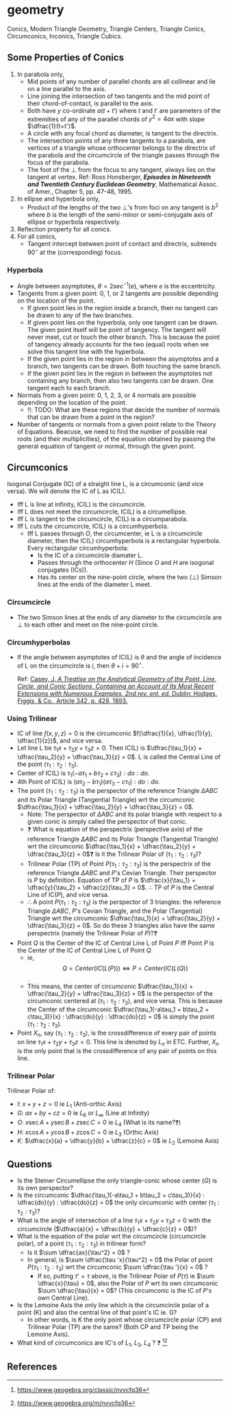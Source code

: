 # geometry
Conics, Modern Triangle Geometry, Triangle Centers, Triangle Conics, Circumconics, Inconics, Triangle Cubics.

## Some Properties of Conics

1. In parabola only,   
     - Mid points of any number of parallel chords are all collinear and lie on a line parallel to the axis.
     - Line joining the intersection of two tangents and the mid point of their chord-of-contact, is parallel to the axis.
     - Both have $`y`$ co-ordinate $`a(t+t')`$ where $`t`$ and $`t'`$ are parameters of the extremities of any of the parallel chords of $`y^2 = 4ax`$
       with slope $`\dfrac{1}{t+t'}`$.
     - A circle with any focal chord as diameter, is tangent to the directrix.
     - The intersection points of any three tangents to a parabola, are vertices of a triangle whose orthocenter belongs to the directrix of the parabola and the circumcircle of the triangle passes through the focus of the parabola.
     - The foot of the $`\perp`$ from the focus to any tangent, always lies on the tangent at vertex. Ref: Ross Honsberger, ***Episodes in Nineteenth and Twentieth Century Euclidean Geometry***, Mathematical Assoc. of Amer., Chapter 5, pp. 47-48, 1995.
3. In ellipse and hyperbola only,
     - Product of the lengths of the two $`\perp`$'s from foci on any tangent is $`b^2`$ where $`b`$ is the length of the semi-minor or semi-conjugate axis of ellipse or hyperbola respectively.
5. Reflection property for all conics.
6. For all conics,
    - Tangent intercept between point of contact and directrix, subtends $`90^\circ`$ at the (corresponding) focus.

### Hyperbola

- Angle between asymptotes, $`\theta = 2sec^{-1}(e)`$, where $`e`$ is the eccentricity.
- Tangents from a given point: 0, 1, or 2 tangents are possible depending on the location of the point.
     - If given point lies in the region inside a branch, then no tangent can be drawn to any of the two branches.
     - If given point lies on the hyperbola, only one tangent can be drawn. The given point itself will be point of tangency. The tangent will never meet, cut or touch the other branch. This is because the point of tangency already accounts for the two (equal) roots when we solve this tangent line with the hyperbola.
     - If the given point lies in the region in between the asymptotes and a branch, two tangents can be drawn. Both touching the same branch.
     - If the given point lies in the region in between the asymptotes not containing any branch, then also two tangents can be drawn. One tangent each to each branch.
- Normals from a given point: 0, 1, 2, 3, or 4 normals are possible depending on the location of the point.
     - ‼️: TODO: What are these regions that decide the number of normals that can be drawn from a point in the region?
- Number of tangents or normals from a given point relate to the Theory of Equations. Beacuse, we need to find the number of possible real roots (and their multiplicities), of the equation obtained by passing the general equation of tangent or normal, through the given point.

## Circumconics

Isogonal Conjugate (IC) of a straight line L, is a circumconic (and vice versa). We will denote the IC of L as IC(L).

- Iff L is line at infinity, IC(L) is the circumcircle.
- Iff L does not meet the circumcircle, IC(L) is a circumellipse.
- Iff L is tangent to the circumcircle, IC(L) is a circumparabola.
- Iff L cuts the circumcircle, IC(L) is a circumhyperbola.
   - Iff L passes through $`O`$, the circumcenter, ie L is a circumcircle diameter, then the IC(L) circumhyperbola is a rectangular hyperbola. Every rectangular circumhyperbola:
       - Is the IC of a circumcircle diamater L.
       - Passes through the orthocenter $`H`$ (Since $`O`$ and $`H`$ are isogonal conjugates (ICs)).
       - Has its center on the nine-point circle, where the two ($`\perp`$) Simson lines at the ends of the diameter L meet.

### Circumcircle

- The two Simson lines at the ends of any diameter to the circumcircle are $`\perp`$ to each other and meet on the nine-point circle.

### Circumhyperbolas

- If the angle between asymptotes of IC(L) is $`\theta`$ and the angle of incidence of L on the circumcircle is $`i`$, then $`\theta + i = 90^\circ`$.

  Ref: [Casey, J. *A Treatise on the Analytical Geometry of the Point, Line, Circle, and Conic Sections, Containing an Account of Its Most Recent Extensions with Numerous Examples, 2nd rev. enl. ed.* Dublin: Hodges, Figgis, & Co., Article 342, p. 428, 1893.](https://archive.org/details/treatiseonanalyt00caseuoft/treatiseonanalyt00caseuoft/page/n465/mode/2up)

### Using Trilinear

- IC of line $`f(x, y, z) = 0`$ is the circumconic $`f(\dfrac{1}{x}, \dfrac{1}{y}, \dfrac{1}{z})`$, and vice versa.
- Let line L be $`\tau_1x + \tau_2y + \tau_3z = 0`$. Then IC(L) is $`\dfrac{\tau_1}{x} + \dfrac{\tau_2}{y} + \dfrac{\tau_3}{z} = 0`$. L is called the Central Line of the point $`(\tau_1 : \tau_2 : \tau_3)`$.
- Center of IC(L) is $`\tau_1(-a\tau_1 + b\tau_2 + c\tau_3) : do : do`$.
- 4th Point of IC(L) is $`(a\tau_2 - b\tau_1)(a\tau_3 - c\tau_1) : do : do`$.
- The point $`(\tau_1 : \tau_2 : \tau_3)`$ is the perspector of the reference Triangle $`\Delta ABC`$ and its Polar Triangle (Tangential Triangle) wrt the circumconic $`\dfrac{\tau_1}{x} + \dfrac{\tau_2}{y} + \dfrac{\tau_3}{z} = 0`$.
     - Note: The perspector of $`\Delta ABC`$ and its polar triangle with respect to a given conic is simply called the perspector of that conic.
     - ❓ What is equation of the perspectrix (perspective axis) of the reference Triangle $`\Delta ABC`$ and its Polar Triangle (Tangential Triangle) wrt the circumconic  $`\dfrac{\tau_1}{x} + \dfrac{\tau_2}{y} + \dfrac{\tau_3}{z} = 0`$❓ Is it the Trilinear Polar of $`(\tau_1 : \tau_2 : \tau_3)`$?
     - Trilinear Polar (TP) of Point $`P(\tau_1 : \tau_2 : \tau_3)`$ is the perspectrix of the reference Triangle $`\Delta ABC`$ and $P$'s Cevian Triangle. Their perspector is $P$ by definition. Equation of TP of $P$ is $`\dfrac{x}{\tau_1} + \dfrac{y}{\tau_2} + \dfrac{z}{\tau_3} = 0`$. $\therefore$ TP of $P$ is the Central Line of IC($P$), and vice versa.
     - $\therefore$ A point $P(\tau_1 : \tau_2 : \tau_3)$ is the perspector of 3 triangles: the reference Triangle $`\Delta ABC`$, $P$'s Cevian Triangle, and the Polar (Tangential) Triangle wrt the circumconic  $`\dfrac{\tau_1}{x} + \dfrac{\tau_2}{y} + \dfrac{\tau_3}{z} = 0`$. So do these 3 triangles also have the same perspectrix (namely the Trilinear Polar of $P$)?❓
- Point $Q$ is the Center of the IC of Central Line L of Point $P$ iff Point $P$ is the Center of the IC of Central Line L of Point $Q$.
     - ie, $$Q = Center(IC(L(P))) \iff P = Center(IC(L(Q))$$.
     - This means, the center of circumconic $`\dfrac{\tau_1}{x} + \dfrac{\tau_2}{y} + \dfrac{\tau_3}{z} = 0`$ is the perspector of the circumconic centered at $`(\tau_1 : \tau_2 : \tau_3)`$, and vice versa. This is because the Center of the circumconic $`\dfrac{\tau_1(-a\tau_1 + b\tau_2 + c\tau_3)}{x} : \dfrac{do}{y} : \dfrac{do}{z} = 0`$ is simply the point $`(\tau_1 : \tau_2 : \tau_3)`$.
- Point $`X_n`$, say $`(\tau_1 : \tau_2 : \tau_3)`$, is the crossdifference of every pair of points on line $`\tau_1x + \tau_2y + \tau_3z = 0`$. This line is denoted by $`L_n`$ in ETC. Further, $`X_n`$ is the only point that is the crossdifference of any pair of points on this line.

### Trilinear Polar

Trilinear Polar of:
- $I$: $x + y + z = 0$ ie $L_1$ (Anti-orthic Axis)
- $G$: $ax + by + cz = 0$ ie $L_6$ or $L_\infty$ (Line at Infinity)
- $O$: $x { } \sec A + y { } \sec B + z { } \sec C = 0$ ie $L_4$ (What is its name?❓)
- $H$: $x { } \cos A + y { } \cos B + z { } \cos C = 0$ ie $L_3$ (Orthic Axis)
- $K$: $\dfrac{x}{a} + \dfrac{y}{b} + \dfrac{z}{c} = 0$ ie $L_2$ (Lemoine Axis)

## Questions 
- Is the Steiner Circumellipse the only triangle-conic whose center ($G$) is its own perspector?
- Is the circumconic $`\dfrac{\tau_1(-a\tau_1 + b\tau_2 + c\tau_3)}{x} : \dfrac{do}{y} : \dfrac{do}{z} = 0`$ the only circumconic with center $`(\tau_1 : \tau_2 : \tau_3)`$?
- What is the angle of intersection of a line $`\tau_1x + \tau_2y + \tau_3z = 0`$ with the circumcircle ($`\dfrac{a}{x} + \dfrac{b}{y} + \dfrac{c}{z} = 0`$)?
- What is the equation of the polar wrt the circumcircle (circumcircle polar), of a point $`(\tau_1 : \tau_2 : \tau_3)`$ in trilinear form?
     - Is it $`\sum \dfrac{ax}{\tau^2} = 0`$ ?
     - In general, is $`\sum \dfrac{\tau 'x}{\tau^2} = 0`$ the Polar of point $`P(\tau_1 : \tau_2 : \tau_3)`$ wrt the circumconic $`\sum \dfrac{\tau '}{x} = 0`$ ?
          - If so, putting $`\tau ' = \tau`$ above, is the Trilinear Polar of $P(\tau$) ie $`\sum \dfrac{x}{\tau} = 0`$, also the Polar of $P$ wrt its own circumconic $`\sum \dfrac{\tau}{x} = 0`$? (This circumconic is the IC of $P$'s own Central Line).
- Is the Lemoine Axis the only line which is the circumcircle polar of a point (K) and also the central line of that point's IC ie. G?
     - In other words, is K the only point whose circumcircle polar (CP) and Trilinear Polar (TP) are the same? (Both CP and TP being the Lemoine Axis).
- What kind of circumconics are IC's of $L_1$, $L_3$, $L_4$ ? ❓ [^1][^2]

## References
[^1]: https://www.geogebra.org/classic/nvvcfq36
[^2]: https://www.geogebra.org/m/nvvcfq36

